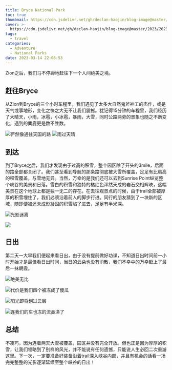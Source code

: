 ```yaml
---
title: Bryce National Park
toc: true
thumbnail: https://cdn.jsdelivr.net/gh/declan-haojin/blog-image@master/2023/202303240204747.png
cover: >-
  https://cdn.jsdelivr.net/gh/declan-haojin/blog-image@master/2023/202303240204747.png
tags:
  - travel
categories:
  - Adventure
  - National Parks
date: 2023-03-14 22:08:53
---
```


Zion之后，我们马不停蹄地赶往下一个人间绝美之境。

<!--more-->

## 赶往Bryce

从Zion到Bryce的三个小时车程里，我们遇见了太多大自然鬼斧神工的杰作，或是天气或事地形，变化之快之大无不让我们震撼。犹记得15分钟的车程里，我们经历了大晴天，小雨，冰雹，小冰雹，暴雨，大雪，同时公路两旁的景象也随之不断变化，遇到的麋鹿更是数不胜数。

![俨然像通往天国的路](https://cdn.jsdelivr.net/gh/declan-haojin/blog-image@master/2023/202303240210164.png)
![雨过天晴](https://cdn.jsdelivr.net/gh/declan-haojin/blog-image@master/2023/202303240211056.png)

## 到达

到了Bryce之后，我们才发现由于过高的积雪，整个园区除了开头的3mile，后面的路全部都关闭了。我们甚至看到导航的那条路彻底被大雪所覆盖，足足有比肩高的积雪覆盖，与雪地无异。当然，万幸的是我们还可以去到Sunrise Point纵览整个峡谷的美景和日落。雪白的积雪和独特的橘红色浑然天成的岩石交相辉映，这幅美景在这个地球上都是独一无二的存在。在去往观景点的时候，由于trail全部被厚厚的积雪埋住了，我们必须沿着前人的脚步行进。同行的朋友猜到了一块新的区域，随即便被还未成形凝固的积雪陷了进去，足足有半米深。

![光影迷离](https://cdn.jsdelivr.net/gh/declan-haojin/blog-image@master/2023/202303240217525.png)

![](https://cdn.jsdelivr.net/gh/declan-haojin/blog-image@master/2023/202303240218269.png)

## 日出

第二天一大早我们便起来看日出，由于没有提前做好功课，不知道日出时间前一小时开始才是最佳看日出时间，当日的云朵也没有消散，我们不幸中的万幸赶上了最后一抹朝霞。


![绝美无比](https://cdn.jsdelivr.net/gh/declan-haojin/blog-image@master/2023/202303240220604.png)

![代价是我们四个被冻成了傻瓜](https://cdn.jsdelivr.net/gh/declan-haojin/blog-image@master/2023/202303240221993.png)

![阳光即将划过云层](https://cdn.jsdelivr.net/gh/declan-haojin/blog-image@master/2023/202303240221593.png)

![连我们的车也冻的流鼻涕了](https://cdn.jsdelivr.net/gh/declan-haojin/blog-image@master/2023/202303240223108.png)

## 总结

不凑巧，因为连着两天大雪被覆盖，园区并没有完全开放。但也正是因为厚厚的积雪，让我们领略到了别样的风光，并不能说有任何遗憾，只能说人生必回二次重游这里。下一次，一定要准备好装备沿着trail深入峡谷内部，并且有机会的话看一场完完整整的光影逐渐延续至整个峡谷的日出！

